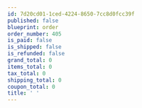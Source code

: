 ```yaml
---
id: 7d20cd01-1ced-4224-8650-7cc8d0fcc39f
published: false
blueprint: order
order_number: 405
is_paid: false
is_shipped: false
is_refunded: false
grand_total: 0
items_total: 0
tax_total: 0
shipping_total: 0
coupon_total: 0
title: ' '
---
```

